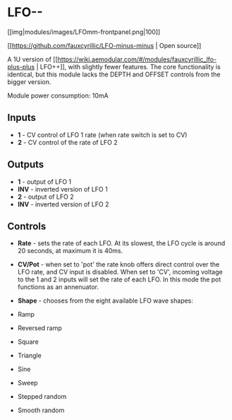 # LFO--

[[img|modules/images/LFOmm-frontpanel.png|100]]

[[https://github.com/fauxcyrillic/LFO-minus-minus | Open source]]

A 1U version of [[https://wiki.aemodular.com/#/modules/fauxcyrillic_lfo-plus-plus | LFO++]], with slightly fewer features.
The core functionality is identical, but this module lacks the DEPTH and OFFSET controls from the bigger version.

Module power consumption: 10mA

## Inputs

* **1** - CV control of LFO 1 rate (when rate switch is set to CV)
* **2** - CV control of the rate of LFO 2

## Outputs
* **1** - output of LFO 1
* **INV** - inverted version of LFO 1
* **2** - output of LFO 2
* **INV** - inverted version of LFO 2


## Controls

* **Rate** - sets the rate of each LFO. At its slowest, the LFO cycle is around 20 seconds, at maximum it is 40ms.
* **CV/Pot** - when set to 'pot' the rate knob offers direct control over the LFO rate, and CV input is disabled. When set to 'CV', incoming voltage to the 1 and 2 inputs will set the rate of each LFO. In this mode the pot functions as an annenuator.
* **Shape** - chooses from the eight available LFO wave shapes:

* Ramp
* Reversed ramp
* Square
* Triangle
* Sine
* Sweep
* Stepped random
* Smooth random